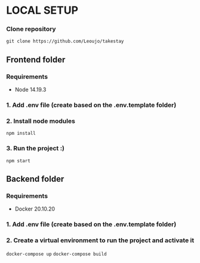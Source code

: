 # LOCAL SETUP

### Clone repository

`git clone https://github.com/Leoujo/takestay`

## Frontend folder

### Requirements

- Node 14.19.3

### 1. Add .env file (create based on the .env.template folder)

### 2. Install node modules

`npm install`

### 3. Run the project :)

`npm start`

## Backend folder

### Requirements

- Docker 20.10.20

### 1. Add .env file (create based on the .env.template folder)

### 2. Create a virtual environment to run the project and activate it

`docker-compose up`
`docker-compose build`
